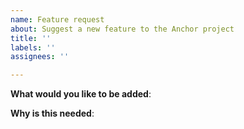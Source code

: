 ```yaml
---
name: Feature request
about: Suggest a new feature to the Anchor project
title: ''
labels: ''
assignees: ''

---
```


**What would you like to be added**:

**Why is this needed**:
